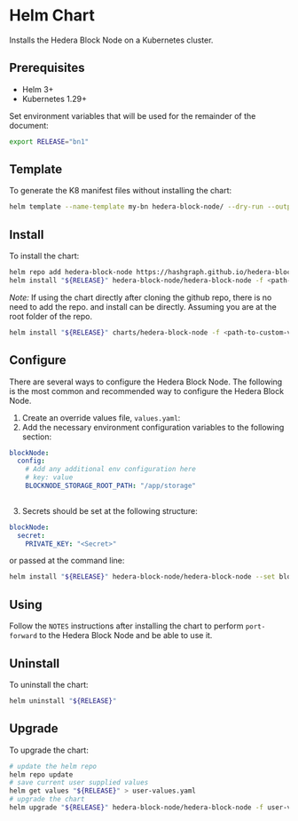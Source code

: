 # Helm Chart
Installs the Hedera Block Node on a Kubernetes cluster.

## Prerequisites
- Helm 3+
- Kubernetes 1.29+

Set environment variables that will be used for the remainder of the document:

```bash
export RELEASE="bn1"
```

## Template
To generate the K8 manifest files without installing the chart:
```bash
helm template --name-template my-bn hedera-block-node/ --dry-run --output-dir out
```

## Install
To install the chart:
```bash
helm repo add hedera-block-node https://hashgraph.github.io/hedera-block-node/charts
helm install "${RELEASE}" hedera-block-node/hedera-block-node -f <path-to-custom-values-file>
```
*Note:* If using the chart directly after cloning the github repo, there is no need to add the repo. and install can be directly.
Assuming you are at the root folder of the repo.
```bash
helm install "${RELEASE}" charts/hedera-block-node -f <path-to-custom-values-file>
```

## Configure

There are several ways to configure the Hedera Block Node. The following is the most common and recommended way to configure the Hedera Block Node.

1. Create an override values file, `values.yaml`:
2. Add the necessary environment configuration variables to the following section:
```yaml
blockNode:  
  config:
    # Add any additional env configuration here
    # key: value
    BLOCKNODE_STORAGE_ROOT_PATH: "/app/storage"
    
```
3. Secrets should be set at the following structure:
```yaml
blockNode:
  secret:
    PRIVATE_KEY: "<Secret>"    
```
or passed at the command line:
```bash
helm install "${RELEASE}" hedera-block-node/hedera-block-node --set blockNode.secret.PRIVATE_KEY="<Secret>"
```

## Using
Follow the `NOTES` instructions after installing the chart to perform `port-forward` to the Hedera Block Node and be able to use it.

## Uninstall
To uninstall the chart:
```bash
helm uninstall "${RELEASE}"
```

## Upgrade
To upgrade the chart:
```bash
# update the helm repo
helm repo update
# save current user supplied values
helm get values "${RELEASE}" > user-values.yaml
# upgrade the chart
helm upgrade "${RELEASE}" hedera-block-node/hedera-block-node -f user-values.yaml
```
